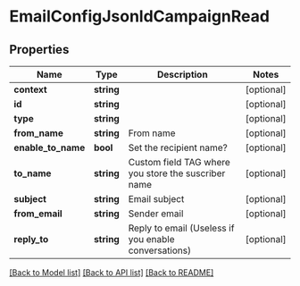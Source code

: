# EmailConfigJsonldCampaignRead

## Properties
Name | Type | Description | Notes
------------ | ------------- | ------------- | -------------
**context** | **string** |  | [optional] 
**id** | **string** |  | [optional] 
**type** | **string** |  | [optional] 
**from_name** | **string** | From name | [optional] 
**enable_to_name** | **bool** | Set the recipient name? | [optional] 
**to_name** | **string** | Custom field TAG where you store the suscriber name | [optional] 
**subject** | **string** | Email subject | [optional] 
**from_email** | **string** | Sender email | [optional] 
**reply_to** | **string** | Reply to email (Useless if you enable conversations) | [optional] 

[[Back to Model list]](../../README.md#documentation-for-models) [[Back to API list]](../../README.md#documentation-for-api-endpoints) [[Back to README]](../../README.md)

